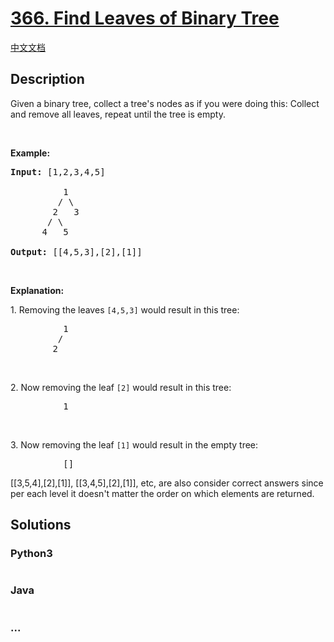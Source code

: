 # [366. Find Leaves of Binary Tree](https://leetcode.com/problems/find-leaves-of-binary-tree)

[中文文档](/solution/0300-0399/0366.Find%20Leaves%20of%20Binary%20Tree/README.md)

## Description

<p>Given a binary tree, collect a tree's nodes as if you were doing this: Collect and remove all leaves, repeat until the tree is empty.</p>

<p> </p>

<p><strong>Example:</strong></p>

<pre>
<strong>Input: </strong><span id="example-input-1-1">[1,2,3,4,5]
  
          </span>1
         / \
        2   3
       / \     
      4   5    

<strong>Output: </strong><span id="example-output-1">[[4,5,3],[2],[1]]</span>
</pre>

<p> </p>

<p><strong>Explanation:</strong></p>

<p>1. Removing the leaves <code>[4,5,3]</code> would result in this tree:</p>

<pre>
          1
         / 
        2          
</pre>

<p> </p>

<p>2. Now removing the leaf <code>[2]</code> would result in this tree:</p>

<pre>
          1          
</pre>

<p> </p>

<p>3. Now removing the leaf <code>[1]</code> would result in the empty tree:</p>

<pre>
          []         
</pre>

[[3,5,4],[2],[1]], [[3,4,5],[2],[1]], etc, are also consider correct answers since per each level it doesn't matter the order on which elements are returned.

## Solutions

<!-- tabs:start -->

### **Python3**

```python

```

### **Java**

```java

```

### **...**

```

```

<!-- tabs:end -->
